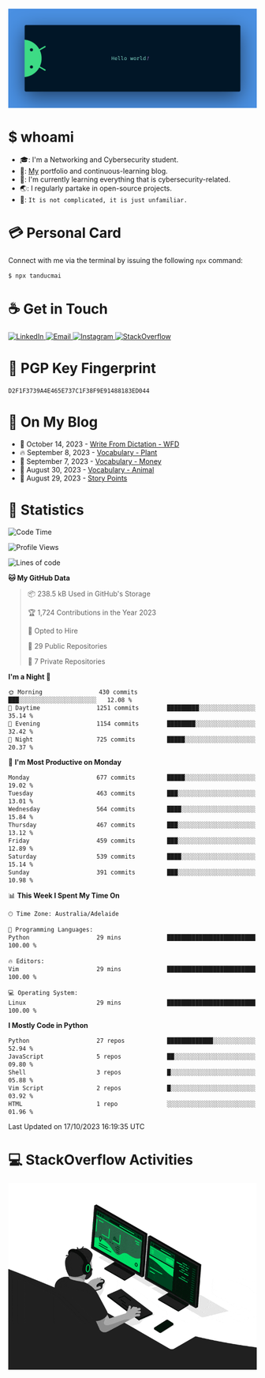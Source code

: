 <p align="center"><img src="assets/banner.png" /></p>

[//]: ![](https://github.com/tanducmai/tanducmai/actions/workflows/waka-stats.yml/badge.svg)
[//]: ![](https://github.com/tanducmai/tanducmai/actions/workflows/latest-blogs.yml/badge.svg)
[//]: ![](https://github.com/tanducmai/tanducmai/actions/workflows/stackoverflow-activities.yml/badge.svg)

# $ whoami

- :mortar_board:: I'm a Networking and Cybersecurity student.
- :telescope:: [My](https://tanducmai.com/) portfolio and continuous-learning blog.
- :seedling:: I'm currently learning everything that is cybersecurity-related.
- :earth_asia:: I regularly partake in open-source projects.
- :speech_balloon:: `It is not complicated, it is just unfamiliar.`

# :credit_card: Personal Card

Connect with me via the terminal by issuing the following `npx` command:

```bash
$ npx tanducmai
```

# :coffee: Get in Touch

<a target="_blank" href="https://www.linkedin.com/in/tanducmai/">
  <img alt="LinkedIn" src="https://img.shields.io/badge/LinkedIn-0077B5?style=for-the-badge&logo=linkedin&logoColor=white" />
</a>
<a target="_blank" href="mailto:henryfromvietnam@gmail.com">
  <img alt="Email" src="https://img.shields.io/badge/Gmail-D14836?style=for-the-badge&logo=gmail&logoColor=white" />
</a>
<a target="_blank" href="https://www.instagram.com/henry.maii/">
  <img alt="Instagram" src="https://img.shields.io/badge/Instagram-E4405F?style=for-the-badge&logo=instagram&logoColor=white" />
</a>
<a target="_blank" href="https://stackoverflow.com/users/16999206/tanducmai">
  <img alt="StackOverflow" src="https://img.shields.io/static/v1?message=Stackoverflow&logo=stackoverflow&label=&color=FE7A16&logoColor=white&labelColor=&style=for-the-badge" />
</a>

# :closed_lock_with_key: PGP Key Fingerprint

`D2F1F3739A4E465E737C1F38F9E91488183ED044`

# :scroll: On My Blog

<!-- BLOG-POST-LIST:START -->
 - 💯 October 14, 2023 - [Write From Dictation - WFD](https://tanducmai.com/posts/glossaries/pte/wfd/)
 - 🔥 September 8, 2023 - [Vocabulary - Plant](https://tanducmai.com/posts/glossaries/vocabulary/vocabulary-plant/)
 - 💫 September 7, 2023 - [Vocabulary - Money](https://tanducmai.com/posts/glossaries/vocabulary/vocabulary-money/)
 - 🚀 August 30, 2023 - [Vocabulary - Animal](https://tanducmai.com/posts/glossaries/vocabulary/vocabulary-animal/)
 - 🌮 August 29, 2023 - [Story Points](https://tanducmai.com/posts/agile-development-and-governance/story-points/)<!-- BLOG-POST-LIST:END -->

# :1234: Statistics

<!--START_SECTION:waka-->
![Code Time](http://img.shields.io/badge/Code%20Time-136%20hrs%2032%20mins-blue)

![Profile Views](http://img.shields.io/badge/Profile%20Views-4-blue)

![Lines of code](https://img.shields.io/badge/From%20Hello%20World%20I%27ve%20Written-9.2%20million%20lines%20of%20code-blue)

**🐱 My GitHub Data** 

> 📦 238.5 kB Used in GitHub's Storage 
 > 
> 🏆 1,724 Contributions in the Year 2023
 > 
> 💼 Opted to Hire
 > 
> 📜 29 Public Repositories 
 > 
> 🔑 7 Private Repositories 
 > 
**I'm a Night 🦉** 

```text
🌞 Morning                430 commits         ███░░░░░░░░░░░░░░░░░░░░░░   12.08 % 
🌆 Daytime                1251 commits        █████████░░░░░░░░░░░░░░░░   35.14 % 
🌃 Evening                1154 commits        ████████░░░░░░░░░░░░░░░░░   32.42 % 
🌙 Night                  725 commits         █████░░░░░░░░░░░░░░░░░░░░   20.37 % 
```
📅 **I'm Most Productive on Monday** 

```text
Monday                   677 commits         █████░░░░░░░░░░░░░░░░░░░░   19.02 % 
Tuesday                  463 commits         ███░░░░░░░░░░░░░░░░░░░░░░   13.01 % 
Wednesday                564 commits         ████░░░░░░░░░░░░░░░░░░░░░   15.84 % 
Thursday                 467 commits         ███░░░░░░░░░░░░░░░░░░░░░░   13.12 % 
Friday                   459 commits         ███░░░░░░░░░░░░░░░░░░░░░░   12.89 % 
Saturday                 539 commits         ████░░░░░░░░░░░░░░░░░░░░░   15.14 % 
Sunday                   391 commits         ███░░░░░░░░░░░░░░░░░░░░░░   10.98 % 
```


📊 **This Week I Spent My Time On** 

```text
🕑︎ Time Zone: Australia/Adelaide

💬 Programming Languages: 
Python                   29 mins             █████████████████████████   100.00 % 

🔥 Editors: 
Vim                      29 mins             █████████████████████████   100.00 % 

💻 Operating System: 
Linux                    29 mins             █████████████████████████   100.00 % 
```

**I Mostly Code in Python** 

```text
Python                   27 repos            █████████████░░░░░░░░░░░░   52.94 % 
JavaScript               5 repos             ██░░░░░░░░░░░░░░░░░░░░░░░   09.80 % 
Shell                    3 repos             █░░░░░░░░░░░░░░░░░░░░░░░░   05.88 % 
Vim Script               2 repos             █░░░░░░░░░░░░░░░░░░░░░░░░   03.92 % 
HTML                     1 repo              ░░░░░░░░░░░░░░░░░░░░░░░░░   01.96 % 
```




 Last Updated on 17/10/2023 16:19:35 UTC
<!--END_SECTION:waka-->

# :computer: StackOverflow Activities

<!-- STACKOVERFLOW:START -->
<!-- STACKOVERFLOW:END -->

<p align="center"><img src="assets/developer.gif" /></p>
